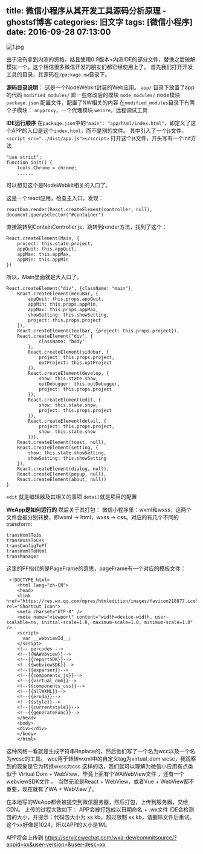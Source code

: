 title: 微信小程序从其开发工具源码分析原理 - ghostsf博客
categories: 旧文字
tags: [微信小程序]
date: 2016-09-28 07:13:00
---
![1.jpg][1]

由于没有拿到内测的资格，姑且使用0.9版本+内测IDE的部分文件，替换之后破解模拟一个。这个相信很多微信开发的朋友们都已经使用上了。
首先我们打开开发工具的目录，其源码在`/package.nw`目录下。

**源码目录说明**：
这是一个NodeWebkit封装的Web应用。
`app/` 目录下放置了app的代码
`modified_modules/` 即一些修改后的模块
`node_modules/` node模块
`package.json` 配置文件，配置了NW相关的内容
在`modified_modules`目录下有两个子模块：
`anyproxy`，一个代理模块
`weinre`，远程调试工具

**IDE运行顺序**
在`package.json`中的`"main": "app/html/index.html"`，即定义了这个APP的入口是这个`index.html`，而不是别的文件。
其中引入了一个js文件，`<script src="../dist/app.js"></script>`
打开这个js文件，开头写有一个init方法

    "use strict";
    function init() {
        tools.Chrome = chrome;
        ......
可以想见这个是NodeWebkit相关的入口了。

这是一个react应用，检查主入口，发现：

    reactDom.render(React.createElement(controller, null), document.querySelector("#container")

直接跳转到ContainController.js，跳转到render方法，找到了这个：

    React.createElement(Main, {
        project: this.state.project,
        appQuit: this.appQuit,
        appMax: this.appMax,
        appMin: this.appMin
    })


所以，Main里面就是大入口了。

    React.createElement("div", {className: "main"},
        React.createElement(menuBar, {
            appQuit: this.props.appQuit,
            appMin: this.props.appMin,
            appMax: this.props.appMax,
            showSetting: this.showSetting,
            project: this.props.project
        }),
        React.createElement(toolbar, {project: this.props.project}),
        React.createElement("div", {
                className: "body"
            },
            React.createElement(sidebar, {
                project: this.props.project,
                optProject: this.optProject
            }),
            React.createElement(develop, {
                show: this.state.show,
                optDebugger: this.optDebugger,
                project: this.props.project
            }),
            React.createElement(edit, {
                show: this.state.show,
                project: this.props.project
            }),
            React.createElement(detail, {
                project: this.props.project,
                show: this.state.show
            })),
        React.createElement(toast, null),
        React.createElement(setting, {
            show: this.state.showSetting,
            showSetting: this.showSetting
        }),
        React.createElement(dialog, null),
        React.createElement(popup, null),
        React.createElement(about, null))
    }

`edit` 就是编辑器及其相关的事项
`detail`就是项目的配置

**WeApp是如何运行的**
然后关于其打包：
微信小程序里：wxml和wxss，这两个文件会被分别转换，即wxml -> html，wxss -> css。对应的有几个不同的transform:

    transWxmlToJs
    transWxssToCss
    transConfigToPf
    transWxmlToHtml
    transManager

这里的PF指代的是PageFrame的意思，pageFrame有一个对应的模板文件：
   

     <!DOCTYPE html>
        <html lang="zh-CN">
        <head>
        <link href="https://res.wx.qq.com/mpres/htmledition/images/favicon218877.ico" rel="Shortcut Icon">
        <meta charset="UTF-8" />
        <meta name="viewport" content="width=device-width, user-scalable=no, initial-scale=1.0, maximum-scale=1.0, minimum-scale=1.0" />
        <script>
          var __webviewId__;
        </script>
        <!-- percodes -->
        <!--{{WAWebview}}-->
        <!--{{reportSDK}}-->
        <!--{{webviewSDK}}-->
        <!--{{exparser}}-->
        <!--{{components_js}}-->
        <!--{{virtual_dom}}-->
        <!--{{components_css}}-->
        <!--{{allWXML}}-->
        <!--{{eruda}}-->
        <!--{{style}}-->
        <!--{{currentstyle}}-->
        <!--{{generateFunc}}-->
        </head>
        <body>
        <div></div>
        </body>
        </html>

这种风格一看就是生成字符串Replace的，然后他们写了一个名为wcc以及一个名为wcsc的工具。
wcc用于转转wxml中的自定义tag为virtual_dom
wcsc，我观察到的现象是它为转换wxss为css
这样的话，我们就可以理解为微信小应用有点类似于 Virtual Dom + WebView，毕竟上面有个WAWebView文件 ，还有一个webviewSDK文件 。
当然无论是React + WebView，或者Vue + WebView都不重要，现在就有了WA + WebView了。

在本地写的WeApp都会被提交到微信服务器，然后打包，上传到服务器，交给CDN。
上传的过程大致如下：
APP会被打包成以日期命名 + .wx文件
IDE会检测包的大小，并提示：代码包大小为 xx kb，超过限制 xx kb，请删除文件后重试。这个xx好像是1024，所以APP的大小是1M。

APP将会上传到 https://servicewechat.com/wxa-dev/commitsource/?appid=xx&user-version=&user-desc=xx


  [1]: http://www.ghostsf.com/usr/uploads/2016/10/928092572.jpg